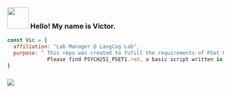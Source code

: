 
### <img src="https://media.giphy.com/media/v1.Y2lkPWVjZjA1ZTQ3ZXd4bWNtYnM0MTc5dHhlMDU1MXlxbTNyOTM2cWNvbGxucHY5d2swMiZlcD12MV9naWZzX3JlbGF0ZWQmY3Q9Zw/10bKPDUM5H7m7u/giphy.gif" width="50"> Hello! My name is Victor.

```javascript
const Vic = {
  affiliation: "Lab Manager @ LangCog Lab",
  purpose: " This repo was created to fufill the requirements of PSet 01 for Psych 251.
             Please find PSYCH251_PSET1.rmd, a basic script written in R Markdown. "
}
```
### <img src = "https://media.giphy.com/media/v1.Y2lkPTc5MGI3NjExZjh2Mm94a2Q0bzYybm1nYWRsOGl3bmlpeHlvODgzYzhwa2c4YmNpMSZlcD12MV9naWZzX3NlYXJjaCZjdD1n/l46Cnk4ZRTlfeI32o/giphy.gif">
